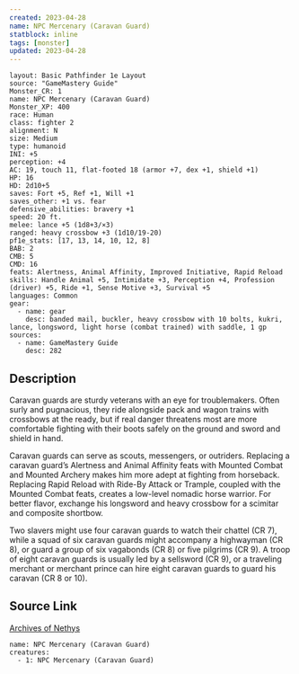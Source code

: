 ```yaml
---
created: 2023-04-28
name: NPC Mercenary (Caravan Guard)
statblock: inline
tags: [monster]
updated: 2023-04-28
---
```

```statblock
layout: Basic Pathfinder 1e Layout
source: "GameMastery Guide"
Monster_CR: 1
name: NPC Mercenary (Caravan Guard)
Monster_XP: 400
race: Human
class: fighter 2
alignment: N
size: Medium
type: humanoid
INI: +5
perception: +4
AC: 19, touch 11, flat-footed 18 (armor +7, dex +1, shield +1)
HP: 16
HD: 2d10+5
saves: Fort +5, Ref +1, Will +1
saves_other: +1 vs. fear
defensive_abilities: bravery +1
speed: 20 ft.
melee: lance +5 (1d8+3/×3)
ranged: heavy crossbow +3 (1d10/19-20)
pf1e_stats: [17, 13, 14, 10, 12, 8]
BAB: 2
CMB: 5
CMD: 16
feats: Alertness, Animal Affinity, Improved Initiative, Rapid Reload
skills: Handle Animal +5, Intimidate +3, Perception +4, Profession (driver) +5, Ride +1, Sense Motive +3, Survival +5
languages: Common
gear:
  - name: gear
    desc: banded mail, buckler, heavy crossbow with 10 bolts, kukri, lance, longsword, light horse (combat trained) with saddle, 1 gp
sources:
  - name: GameMastery Guide
    desc: 282
```
## Description
Caravan guards are sturdy veterans with an eye for troublemakers. Often surly and pugnacious, they ride alongside pack and wagon trains with crossbows at the ready, but if real danger threatens most are more comfortable fighting with their boots safely on the ground and sword and shield in hand.

Caravan guards can serve as scouts, messengers, or outriders. Replacing a caravan guard’s Alertness and Animal Affinity feats with Mounted Combat and Mounted Archery makes him more adept at fighting from horseback. Replacing Rapid Reload with Ride-By Attack or Trample, coupled with the Mounted Combat feats, creates a low-level nomadic horse warrior. For better flavor, exchange his longsword and heavy crossbow for a scimitar and composite shortbow.

Two slavers might use four caravan guards to watch their chattel (CR 7), while a squad of six caravan guards might accompany a highwayman (CR 8), or guard a group of six vagabonds (CR 8) or five pilgrims (CR 9). A troop of eight caravan guards is usually led by a sellsword (CR 9), or a traveling merchant or merchant prince can hire eight caravan guards to guard his caravan (CR 8 or 10).
## Source Link
[Archives of Nethys](https://aonprd.com/NPCDisplay.aspx?ItemName=Mercenary%20(Caravan%20Guard))
```encounter-table
name: NPC Mercenary (Caravan Guard)
creatures:
  - 1: NPC Mercenary (Caravan Guard)
```
